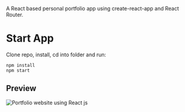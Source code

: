 
A React based personal portfolio app using create-react-app and React Router.
# Start App
Clone repo, install, cd into folder and run:
```git
npm install
npm start
```
## Preview
![Portfolio website using React js](https://user-images.githubusercontent.com/71764995/107844291-5890c180-6dfc-11eb-9f90-ecb6765cfc6b.gif)
